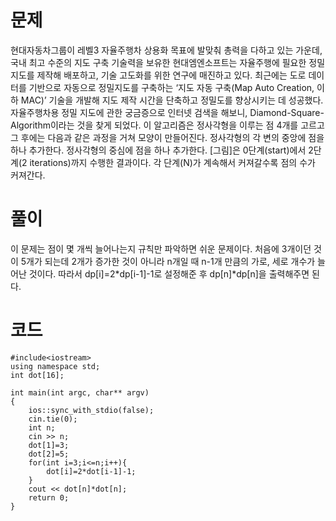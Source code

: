 # 문제

현대자동차그룹이 레벨3 자율주행차 상용화 목표에 발맞춰 총력을 다하고 있는 가운데, 국내 최고 수준의 지도 구축 기술력을 보유한 현대엠엔소프트는 자율주행에 필요한 정밀지도를 제작해 배포하고, 기술 고도화를 위한 연구에 매진하고 있다.
최근에는 도로 데이터를 기반으로 자동으로 정밀지도를 구축하는 ‘지도 자동 구축(Map Auto Creation, 이하 MAC)’ 기술을 개발해 지도 제작 시간을 단축하고 정밀도를 향상시키는 데 성공했다.
자율주행차용 정밀 지도에 관한 궁금증으로 인터넷 검색을 해보니, Diamond-Square-Algorithm이라는 것을 찾게 되었다. 이 알고리즘은 정사각형을 이루는 점 4개를 고르고 그 후에는 다음과 같은 과정을 거쳐 모양이 만들어진다.
정사각형의 각 변의 중앙에 점을 하나 추가한다.
정사각형의 중심에 점을 하나 추가한다.
[그림]은 0단계(start)에서 2단계(2 iterations)까지 수행한 결과이다. 각 단계(N)가 계속해서 커져갈수록 점의 수가 커져간다.

# 풀이
이 문제는 점이 몇 개씩 늘어나는지 규칙만 파악하면 쉬운 문제이다.
처음에 3개이던 것이 5개가 되는데 2개가 증가한 것이 아니라 n개일 때 n-1개 만큼의 가로, 세로 개수가 늘어난 것이다.
따라서 dp[i]=2*dp[i-1]-1로 설정해준 후 dp[n]*dp[n]을 출력해주면 된다.

# 코드
```
#include<iostream>
using namespace std;
int dot[16];

int main(int argc, char** argv)
{
    ios::sync_with_stdio(false);
    cin.tie(0);
    int n;
    cin >> n;
    dot[1]=3;
    dot[2]=5;
    for(int i=3;i<=n;i++){
        dot[i]=2*dot[i-1]-1;
    }
    cout << dot[n]*dot[n];
    return 0;
}
```